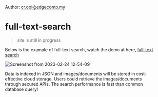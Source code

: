 Author: cr.ooi@edgecomp.my

# full-text-search

> site is still in progress

Below is the example of full-text search, watch the demo at here, [full-text search](https://drive.google.com/file/d/1e3fQUoQnmoSvkXnmM73XGpnOC0YKz4YL/view?usp=sharing)

![Screenshot from 2023-02-24 12-54-09](https://user-images.githubusercontent.com/107167692/221095305-5e5f0dcb-2032-47cc-a10d-61ad19820af1.png)

Data is indexed in JSON and images/documents will be stored in cost-effective cloud storage. Users could retrieve the images/documents through secured APIs. The search performance is fast than common database query! 
